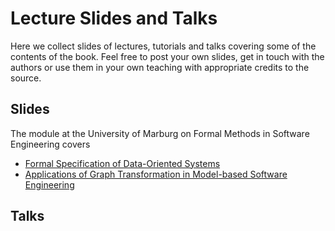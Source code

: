 # Lecture Slides and Talks

Here we collect slides of lectures, tutorials and talks covering some of the contents of the book. Feel free to post your own slides, get in touch with the authors or use them in your own teaching with appropriate credits to the source.

## Slides

The module at the University of Marburg on Formal Methods in Software Engineering covers 
* [Formal Specification of Data-Oriented Systems](http://graph-transformation-for-software-engineers.org/wp-content/uploads/2020/06/GTSEBookChao1To4.pptx)
* [Applications of Graph Transformation in Model-based Software Engineering](http://graph-transformation-for-software-engineers.org/wp-content/uploads/2020/06/GTSEBookChap5To11.pptx)

## Talks

